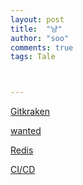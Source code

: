 ```yaml
---
layout: post
title:  "냥"
author: "soo"
comments: true
tags: Tale



---
```


[Gitkraken](https://cupjoo.tistory.com/9)

[wanted](https://www.wanted.co.kr/salary)

[Redis](https://velog.io/@hyeondev/Redis-%EB%9E%80-%EB%AC%B4%EC%97%87%EC%9D%BC%EA%B9%8C)



[CI/CD](CI/CD)
